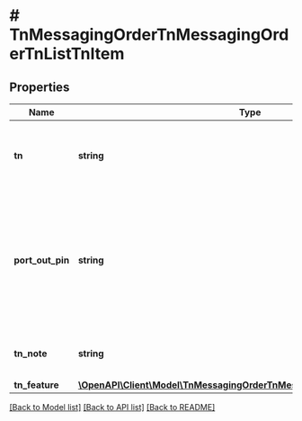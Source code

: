 # # TnMessagingOrderTnMessagingOrderTnListTnItem

## Properties

Name | Type | Description | Notes
------------ | ------------- | ------------- | -------------
**tn** | **string** | Ten-digit telephone number requested (e.g. 8156680000) |
**port_out_pin** | **string** | PIN for onnet port-out protection (Tier 0 &amp; HI), only valid on messaging-only numbers ordered from the Inteliquent inventory (not on external numbers) | [optional]
**tn_note** | **string** | Optional note value to be stored on the number | [optional]
**tn_feature** | [**\OpenAPI\Client\Model\TnMessagingOrderTnMessagingOrderTnListTnFeature**](TnMessagingOrderTnMessagingOrderTnListTnFeature.md) |  |

[[Back to Model list]](../../README.md#models) [[Back to API list]](../../README.md#endpoints) [[Back to README]](../../README.md)
